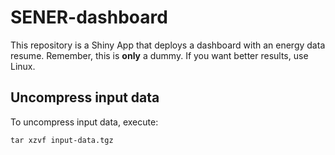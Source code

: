 # SENER-dashboard
This repository is a Shiny App that deploys a dashboard with an energy data resume. Remember, this is **only** a dummy.
If you want better results, use Linux.

## Uncompress input data 

To uncompress input data, execute:

```
tar xzvf input-data.tgz
```


